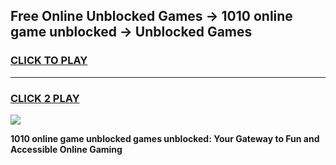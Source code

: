 
## Free Online Unblocked Games → 1010 online game unblocked → Unblocked Games
<h3>
<a href="https://premium.freeplayer.one?title=1010_online_game_unblocked&ref=21F">CLICK TO PLAY</a></h3>
<hr>

<h3>
<a href="https://premium.freeplayer.one?title=1010_online_game_unblocked&ref=21F">CLICK 2 PLAY</a>
  
</h3>

<a href="https://premium.freeplayer.one?title=1010_online_game_unblocked&ref=21F/"><img src="https://clearcache.store/games.png"></a>


**1010 online game unblocked games unblocked: Your Gateway to Fun and Accessible Online Gaming**
